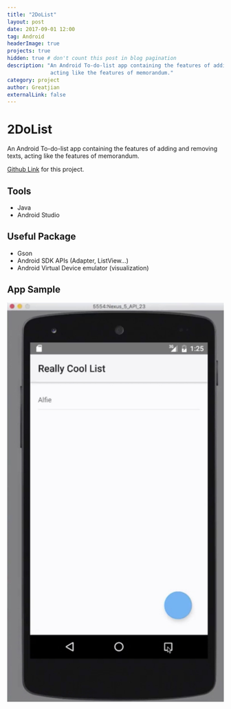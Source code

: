 ```yaml
---
title: "2DoList"
layout: post
date: 2017-09-01 12:00
tag: Android
headerImage: true
projects: true
hidden: true # don't count this post in blog pagination
description: "An Android To-do-list app containing the features of adding and removing texts,
              acting like the features of memorandum."
category: project
author: Greatjian
externalLink: false
---
```

# 2DoList

An Android To-do-list app containing the features of adding and removing texts,
acting like the features of memorandum.

[Github Link](https://github.com/Greatjian/2DoList) for this project.

## Tools

- Java
- Android Studio

## Useful Package

- Gson 
- Android SDK APIs (Adapter, ListView...)
- Android Virtual Device emulator (visualization)

## App Sample

![](/_photo/ToDoList.jpeg)